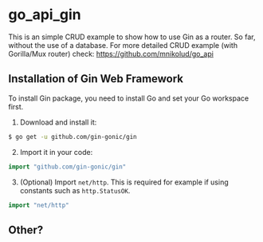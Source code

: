 # go_api_gin

This is an simple CRUD example to show how to use Gin as a router.
So far, without the use of a database.
For more detailed CRUD example (with Gorilla/Mux router) check: https://github.com/mnikolud/go_api

## Installation of Gin Web Framework

To install Gin package, you need to install Go and set your Go workspace first.

1. Download and install it:

```sh
$ go get -u github.com/gin-gonic/gin
```

2. Import it in your code:

```go
import "github.com/gin-gonic/gin"
```

3. (Optional) Import `net/http`. This is required for example if using constants such as `http.StatusOK`.

```go
import "net/http"
```

## Other?
